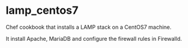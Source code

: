 # lamp_centos7

Chef cookbook that installs a LAMP stack on a CentOS7 machine.

It install Apache, MariaDB and configure the firewall rules in Firewalld.

